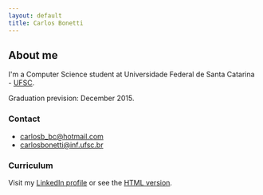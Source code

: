 ```yaml
---
layout: default
title: Carlos Bonetti
---
```


## About me

I'm a Computer Science student at Universidade Federal de Santa Catarina - [UFSC](http://ufsc.br/).

Graduation prevision: December 2015.

### Contact

* <carlosb_bc@hotmail.com>
* <carlosbonetti@inf.ufsc.br>

### Curriculum

Visit my [LinkedIn profile](http://br.linkedin.com/pub/carlos-bonetti/37/862/7aa/) or see the [HTML version](/curriculum.html).
